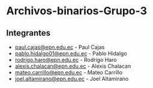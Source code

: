 # Archivos-binarios-Grupo-3

## Integrantes

- paul.cajas@epn.edu.ec - Paul Cajas
- pablo.hidalgo01@epn.edu.ec - Pablo Hidalgo
- rodrigo.haro@epn.edu.ec - Rodrigo Haro
- alexis.chalacan@epn.edu.ec - Alexis Chalacan
- mateo.carrillo@epn.edu.ec - Mateo Carrillo
- joel.altamirano@epn.edu.ec - Joel Altamirano
